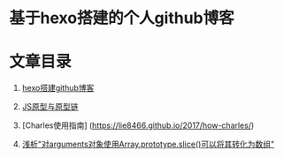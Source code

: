 # 基于hexo搭建的个人github博客


# 文章目录


1. [hexo搭建github博客](https://lie8466.github.io/2017/how-hexo/)

2. [JS原型与原型链](https://lie8466.github.io/2017/JS-prototype/)

3. [Charles使用指南] (https://lie8466.github.io/2017/how-charles/)

4. [浅析"对arguments对象使用Array.prototype.slice()可以将其转化为数组"](https://lie8466.github.io/2017/arguments-slice/)